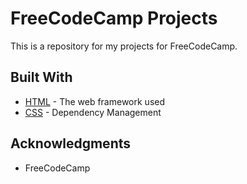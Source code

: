 # FreeCodeCamp Projects

This is a repository for my projects for FreeCodeCamp. 

## Built With

* [HTML](http://www.dropwizard.io/1.0.2/docs/) - The web framework used
* [CSS](https://maven.apache.org/) - Dependency Management

## Acknowledgments

* FreeCodeCamp

